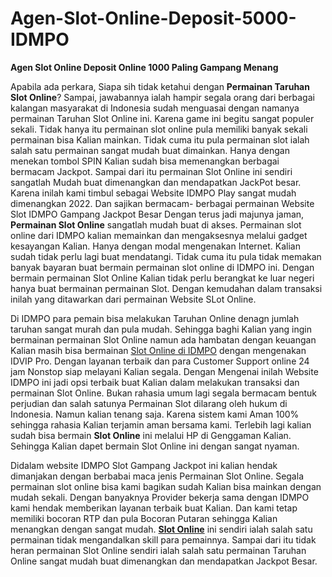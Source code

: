 # Agen-Slot-Online-Deposit-5000-IDMPO
**Agen Slot Online Deposit Online 1000 Paling Gampang Menang**

Apabila ada perkara, Siapa sih tidak ketahui dengan **Permainan Taruhan Slot Online**? Sampai, jawabannya ialah hampir segala orang dari berbagai kalangan masyarakat di Indonesia sudah menguasai dengan namanya permainan Taruhan Slot Online ini. Karena game ini begitu sangat populer sekali. Tidak hanya itu permainan slot online pula memiliki banyak sekali permainan bisa Kalian mainkan. Tidak cuma itu pula permainan slot ialah salah satu permainan sangat mudah buat dimainkan. Hanya dengan menekan tombol SPIN Kalian sudah bisa memenangkan berbagai bermacam Jackpot. Sampai dari itu permainan Slot Online ini sendiri sangatlah Mudah buat dimenangkan dan mendapatkan JackPot besar. Karena inilah kami timbul sebagai Website IDMPO Play sangat mudah dimenangkan 2022. Dan sajikan bermacam- berbagai permainan Website Slot IDMPO Gampang Jackpot Besar
Dengan terus jadi majunya jaman, **Permainan Slot Online** sangatlah mudah buat di akses. Permainan slot online dari IDMPO kalian memainkan dan mengaksesnya melalui gadget kesayangan Kalian. Hanya dengan modal mengenakan Internet. Kalian sudah tidak perlu lagi buat mendatangi. Tidak cuma itu pula tidak memakan banyak bayaran buat bermain permainan slot online di IDMPO ini. Dengan bermain permainan Slot Online Kalian tidak perlu berangkat ke luar negeri hanya buat bermainan permainan Slot. Dengan kemudahan dalam transaksi inilah yang ditawarkan dari permainan Website SLot Online.

Di IDMPO para pemain bisa melakukan Taruhan Online denagn jumlah taruhan sangat murah dan pula mudah. Sehingga baghi Kalian yang ingin bermainan permainan Slot Online namun ada hambatan dengan keuangan Kalian masih bisa bermainan [Slot Online di IDMPO](https://idmpo.lordplanet.cn/) dengan mengenakan IDVIP Pro. Dengan layanan terbaik dan para Customer Support online 24 jam Nonstop siap melayani Kalian segala. Dengan Mengenai inilah Website IDMPO ini jadi opsi terbaik buat Kalian dalam melakukan transaksi dan permainan Slot Online.
Bukan rahasia umum lagi segala bermacam bentuk perjudian dan salah satunya Permainan Slot dilarang oleh hukum di Indonesia. Namun kalian tenang saja. Karena sistem kami Aman 100% sehingga rahasia Kalian terjamin aman bersama kami. Terlebih lagi kalian sudah bisa bermain **Slot Online** ini melalui HP di Genggaman Kalian. Sehingga Kalian dapet bermain Slot Online ini dengan sangat nyaman.

Didalam website IDMPO Slot Gampang Jackpot ini kalian hendak dimanjakan dengan berbabai maca jenis Permainan Slot Online. Segala permainan slot online bisa kami bagikan sudah Kalian bisa mainkan dengan mudah sekali. Dengan banyaknya Provider bekerja sama dengan IDMPO kami hendak memberikan layanan terbaik buat Kalian. Dan kami tetap memiliki bocoran RTP dan pula Bocoran Putaran sehingga Kalian menangkan dengan sangat mudah. [**Slot Online**](https://idmpo.lordplanet.cn/) ini sendiri ialah salah satu permainan tidak mengandalkan skill para pemainnya. Sampai dari itu tidak heran permainan Slot Online sendiri ialah salah satu permainan Taruhan Online sangat mudah buat dimenangkan dan mendapatkan Jackpot Besar.
